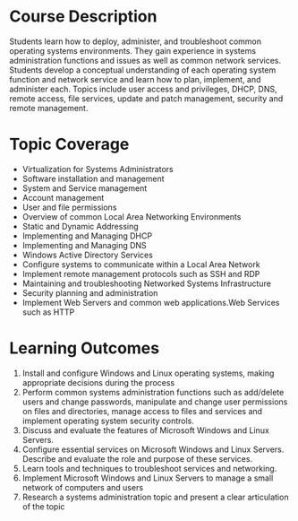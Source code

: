 # Course Description
Students learn how to deploy, administer, and troubleshoot  common operating systems environments.  They gain experience in systems administration functions and issues as well as common network services. Students develop a conceptual understanding of each operating system function and network service and learn how to plan, implement, and administer each. Topics include user access and privileges, DHCP, DNS, remote access, file services, update and patch management, security and remote management.
# Topic Coverage
* Virtualization for Systems Administrators
* Software installation and management
* System and Service management
* Account management
* User and file permissions
* Overview of common Local Area Networking Environments
* Static and Dynamic Addressing
* Implementing and Managing DHCP
* Implementing and Managing DNS
* Windows Active Directory Services
* Configure systems to communicate within a Local Area Network
* Implement remote management protocols such as SSH and RDP
* Maintaining and troubleshooting Networked Systems Infrastructure
* Security planning and administration
* Implement Web Servers and common web applications.Web Services such as HTTP
# Learning Outcomes
1. Install and configure Windows and Linux operating systems, making appropriate decisions during the process
2. Perform common systems administration functions such as add/delete users and change passwords, manipulate and change user permissions on files and directories, manage access to files and services and implement operating system security controls.
3. Discuss and evaluate the features of Microsoft Windows and Linux Servers.
4. Configure essential services on Microsoft Windows and Linux Servers. Describe and evaluate the role and purpose of these services.
5. Learn tools and techniques to troubleshoot services and networking.
6. Implement Microsoft Windows and Linux Servers to manage a small network of computers and users
7. Research a systems administration topic and present a clear articulation of the topic
